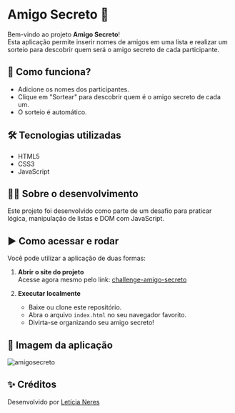 # Amigo Secreto 🎁

Bem-vindo ao projeto **Amigo Secreto**!  
Esta aplicação permite inserir nomes de amigos em uma lista e realizar um sorteio para descobrir quem será o amigo secreto de cada participante.

## 🚀 Como funciona?

- Adicione os nomes dos participantes.
- Clique em "Sortear" para descobrir quem é o amigo secreto de cada um.
- O sorteio é automático.

## 🛠️ Tecnologias utilizadas

- HTML5
- CSS3
- JavaScript

## 👨‍💻 Sobre o desenvolvimento

Este projeto foi desenvolvido como parte de um desafio para praticar lógica, manipulação de listas e DOM com JavaScript.

## ▶️ Como acessar e rodar

Você pode utilizar a aplicação de duas formas:

1. **Abrir o site do projeto**  
   Acesse agora mesmo pelo link: [challenge-amigo-secreto](https://leticianeres.github.io/challenge-amigo-secreto/)

2. **Executar localmente**
   - Baixe ou clone este repositório.
   - Abra o arquivo `index.html` no seu navegador favorito.
   - Divirta-se organizando seu amigo secreto!

## 📸 Imagem da aplicação

![amigosecreto](https://github.com/user-attachments/assets/89f59fc5-30da-4fb3-a68c-ed830e1367d5)


## ✨ Créditos

Desenvolvido por [Letícia Neres](https://github.com/LeticiaNeres)
